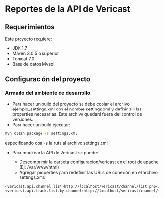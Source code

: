 # Reportes de la API de Vericast

## Requerimientos

Este proyecto requiere:
* JDK 1.7
* Maven 3.0.5 o superior
* Tomcat 7.0
* Base de datos Mysql

## Configuración del proyecto

### Armado del ambiente de desarrollo

* Para hacer un build del proyecto se debe copiar el archivo ejemplo_settings.xml con el nombre settings.xml y definir alli las properties necesarias. Este archivo quedará fuera del control de versiones.
* Para hacer un build ejecutar:
```bash
mvn clean package -s settings.xml
```
especificando con -s la ruta al archivo settings.xml

* Para mockear la API de Vericast se puede:

  * Descomprimir la carpeta configuracion/vericast en el root de apache (Ej: /var/www/html)
  * Agregar properties para redefinir las URLs de conexión en el archivo settings.xml:
```bash
<vericast.api.channel.list>http://localhost/vericast/channel/list.php</vericast.api.channel.list>
<vericast.api.track.list.by.channel>http://localhost/vericast/channel/toptracks.php</vericast.api.track.list.by.channel>
```